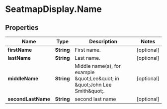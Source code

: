 # SeatmapDisplay.Name

## Properties

Name | Type | Description | Notes
------------ | ------------- | ------------- | -------------
**firstName** | **String** | First name. | [optional] 
**lastName** | **String** | Last name. | [optional] 
**middleName** | **String** | Middle name(s), for example \&quot;Lee\&quot; in \&quot;John Lee Smith\&quot;. | [optional] 
**secondLastName** | **String** | second last name | [optional] 


